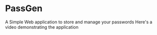 # PassGen
A Simple Web application to store and manage your passwords  Here's a video demonstrating the application
